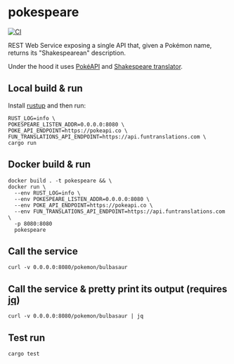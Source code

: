 # pokespeare

[![CI](https://github.com/fusillicode/pokespeare/workflows/Rust/badge.svg)](https://github.com/fusillicode/pokespeare/actions)

REST Web Service exposing a single API that, given a Pokémon name, returns its "Shakespearean" description.

Under the hood it uses [PokéAPI](https://pokeapi.co/) and [Shakespeare translator](https://funtranslations.com/api/shakespeare).

## Local build & run
Install [rustup](https://www.rust-lang.org/tools/install) and then run:
```
RUST_LOG=info \
POKESPEARE_LISTEN_ADDR=0.0.0.0:8080 \
POKE_API_ENDPOINT=https://pokeapi.co \
FUN_TRANSLATIONS_API_ENDPOINT=https://api.funtranslations.com \
cargo run
```

## Docker build & run
```
docker build . -t pokespeare && \
docker run \
  --env RUST_LOG=info \
  --env POKESPEARE_LISTEN_ADDR=0.0.0.0:8080 \
  --env POKE_API_ENDPOINT=https://pokeapi.co \
  --env FUN_TRANSLATIONS_API_ENDPOINT=https://api.funtranslations.com \
  -p 8080:8080
  pokespeare
```

## Call the service
`curl -v 0.0.0.0:8080/pokemon/bulbasaur`

## Call the service & pretty print its output (requires [jq](https://stedolan.github.io/jq/download/))
`curl -v 0.0.0.0:8080/pokemon/bulbasaur | jq`

## Test run
```
cargo test
```
